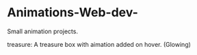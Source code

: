 # Animations-Web-dev-
Small animation projects.

treasure: A treasure box with aimation added on hover. (Glowing)
